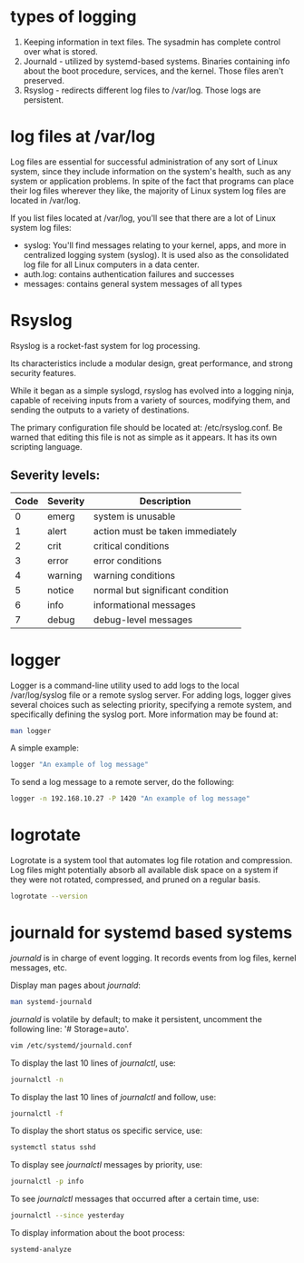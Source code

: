<h1>types of logging</h1>

1. Keeping information in text files. The sysadmin has complete control over what is stored.
2. Journald - utilized by systemd-based systems. Binaries containing info about the boot procedure, services, and the kernel. Those files aren't preserved.
3. Rsyslog - redirects different log files to /var/log. Those logs are persistent.

<h1>log files at /var/log</h1>
Log files are essential for successful administration of any sort of Linux system, since they include information on the system's health, such as any system or application problems. In spite of the fact that programs can place their log files wherever they like, the majority of Linux system log files are located in /var/log.

If you list files located at /var/log, you'll see that there are a lot of Linux system log files:

* syslog: You'll find messages relating to your kernel, apps, and more in  centralized logging system (syslog). It is used also as the consolidated log file for all Linux computers in a data center.
* auth.log: contains authentication failures and successes
* messages: contains general system messages of all types

<h1>Rsyslog</h1>
Rsyslog is a rocket-fast system for log processing.

Its characteristics include a modular design, great performance, and strong security features.

While it began as a simple syslogd, rsyslog has evolved into a logging ninja, capable of receiving inputs from a variety of sources, modifying them, and sending the outputs to a variety of destinations. 

The primary configuration file should be located at: /etc/rsyslog.conf. Be warned that editing this file is not as simple as it appears.
It has its own scripting language. 

<h2>Severity levels:</h2>	

| Code | Severity |  Description |
| --- | --- | --- |
| 0 | emerg | system is unusable |
| 1 | alert | action must be taken immediately |
| 2 | crit | critical conditions |
| 3 |  error | error conditions |
| 4 |  warning | warning conditions |
| 5 |  notice | normal but significant condition |
| 6 |  info | informational messages |
| 7 |  debug | debug-level messages |

<h1>logger</h1>

Logger is a command-line utility used to add logs to the local /var/log/syslog file or a remote syslog server.
For adding logs, logger gives several choices such as selecting priority, specifying a remote system, and specifically defining the syslog port. 
More information may be found at:

```bash
man logger
```

A simple example:

```bash
logger "An example of log message"
```

To send a log message to a remote server, do the following: 

```bash
logger -n 192.168.10.27 -P 1420 "An example of log message"
```

<h1>logrotate</h1>

Logrotate is a system tool that automates log file rotation and compression.
Log files might potentially absorb all available disk space on a system if they were not rotated, compressed, and pruned on a regular basis. 

```bash
logrotate --version
```

<h1>journald for systemd based systems</h1>

<i>journald</i> is in charge of event logging. It records events from log files, kernel messages, etc.

Display man pages about <i>journald</i>:

```bash
man systemd-journald
```

<i>journald</i> is volatile by default; to make it persistent, uncomment the following line: '# Storage=auto'. 

```bash
vim /etc/systemd/journald.conf
```

To display the last 10 lines of <i>journalctl</i>, use:

```bash
journalctl -n
```

To display the last 10 lines of <i>journalctl</i> and follow, use:

```bash
journalctl -f
```

To display the short status os specific service, use:

```bash
systemctl status sshd
```

To display see <i>journalctl</i> messages by priority, use:

```bash
journalctl -p info
```

To see <i>journalctl</i> messages that occurred after a certain time, use:

```bash
journalctl --since yesterday
```

To display information about the boot process:

```bash
systemd-analyze
```
